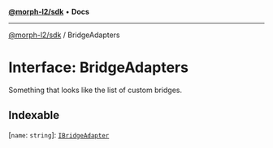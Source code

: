 [**@morph-l2/sdk**](../README.md) • **Docs**

***

[@morph-l2/sdk](../globals.md) / BridgeAdapters

# Interface: BridgeAdapters

Something that looks like the list of custom bridges.

## Indexable

 \[`name`: `string`\]: [`IBridgeAdapter`](IBridgeAdapter.md)
